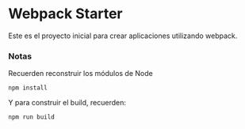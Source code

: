 # Webpack Starter

Este es el proyecto inicial para crear aplicaciones utilizando webpack.

### Notas
Recuerden reconstruir los módulos de Node
```
npm install
```
Y para construir el build, recuerden:
```
npm run build
```